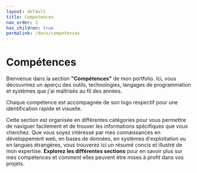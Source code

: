 ```yaml
---
layout: default
title: Competences
nav_order: 3
has_children: true
permalink: /docs/competences
---
```


# Compétences
Bienvenue dans la section **"Compétences"** de mon portfolio. Ici, vous découvrirez un aperçu des outils, technologies, langages de programmation et systèmes que j'ai maîtrisés au fil des années. 

Chaque compétence est accompagnée de son logo respectif pour une identification rapide et visuelle. 

Cette section est organisée en différentes catégories pour vous permettre de naviguer facilement et de trouver les informations spécifiques que vous cherchez. Que vous soyez intéressé par mes connaissances en développement web, en bases de données, en systèmes d'exploitation ou en langues étrangères, vous trouverez ici un résumé concis et illustré de mon expertise. **Explorez les différentes sections** pour en savoir plus sur mes compétences et comment elles peuvent être mises à profit dans vos projets.


